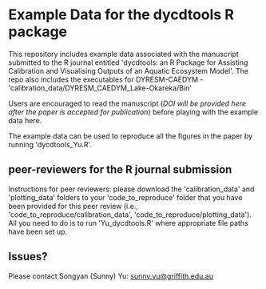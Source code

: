 # Example Data for the dycdtools R package

This repository includes example data associated with the manuscript submitted to the R journal entitled 'dycdtools: an R Package
for Assisting Calibration and Visualising Outputs of an Aquatic Ecosystem Model'. The repo also includes the executables for DYRESM-CAEDYM - 'calibration_data/DYRESM_CAEDYM_Lake-Okareka/Bin'

Users are encouraged to read the manuscript (*DOI will be provided here after the paper is accepted for publication*) before playing
with the example data here.

The example data can be used to reproduce all the figures in the paper by running 'dycdtools_Yu.R'.

## peer-reviewers for the R journal submission
Instructions for peer reviewers: please download the 'calibration_data' and 'plotting_data' folders to your 'code_to_reproduce' folder that you have been provided for this peer review (i.e., 'code_to_reproduce/calibration_data', 'code_to_reproduce/plotting_data'). All you need to do is to run 'Yu_dycdtools.R' where appropriate file paths have been set up.

## Issues?
Please contact Songyan (Sunny) Yu: sunny.yu@griffith.edu.au

